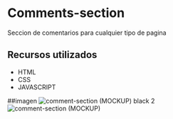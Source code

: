 # Comments-section

Seccion de comentarios para cualquier tipo de pagina

## Recursos utilizados

- HTML  
- CSS      
- JAVASCRIPT


##imagen
![comment-section (MOCKUP) black 2](https://user-images.githubusercontent.com/95658189/205404377-bb7610b2-eb6a-438e-9da7-534de8090de8.jpg)
![comment-section (MOCKUP)](https://user-images.githubusercontent.com/95658189/205404382-def1c8d7-7cb7-43c7-8e02-b9dc26459b8b.jpg)
